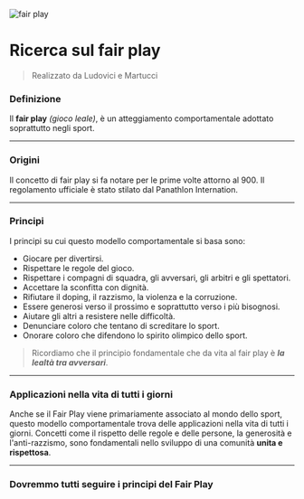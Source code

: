 ![fair play](https://images.unsplash.com/photo-1604652716188-e226685e94ca)

# Ricerca sul fair play

> Realizzato da Ludovici e Martucci

### Definizione

Il **fair play** *(gioco leale)*, è un atteggiamento comportamentale adottato soprattutto negli sport. 

-------------

### Origini

Il concetto di fair play si fa notare per le prime volte attorno al 900. Il regolamento ufficiale è stato stilato dal Panathlon Internation.

---

### Principi

I principi su cui questo modello comportamentale si basa sono: 

- Giocare per divertirsi.
- Rispettare le regole del gioco.
- Rispettare i compagni di squadra, gli avversari, gli arbitri e gli spettatori.
- Accettare la sconfitta con dignità.
- Rifiutare il doping, il razzismo, la violenza e la corruzione.
- Essere generosi verso il prossimo e soprattutto verso i più bisognosi.
- Aiutare gli altri a resistere nelle difficoltà.
- Denunciare coloro che tentano di screditare lo sport.
- Onorare coloro che difendono lo spirito olimpico dello sport.


> Ricordiamo che il principio fondamentale che da vita al fair play è ***la lealtà tra avversari***.

------

### Applicazioni nella vita di tutti i giorni

Anche se il Fair Play viene primariamente associato al mondo dello sport, questo modello comportamentale trova delle applicazioni nella vita di tutti i giorni. Concetti come il rispetto delle regole e delle persone, la generosità e l'anti-razzismo, sono fondamentali nello sviluppo di una comunità **unita e rispettosa**. 

-----

### Dovremmo **tutti** seguire i principi del Fair Play

